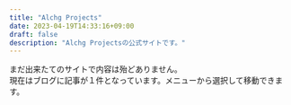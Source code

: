 ```yaml
---
title: "Alchg Projects"
date: 2023-04-19T14:33:16+09:00
draft: false
description: "Alchg Projectsの公式サイトです。"
---
```

まだ出来たてのサイトで内容は殆どありません。  
現在はブログに記事が１件となっています。メニューから選択して移動できます。  
